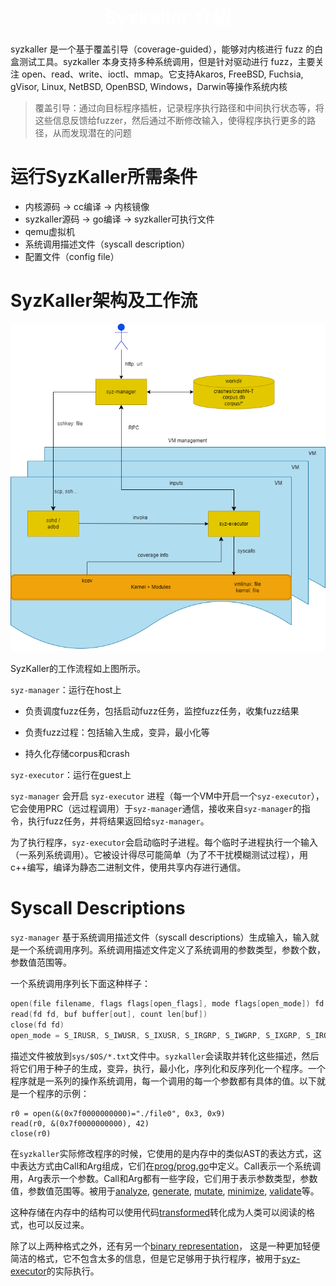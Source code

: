 <h1 style="display: flex; justify-content: center; align-items: center; font-size: 30px; font-weight: bold; color: #fff; margin-bottom: 20px;">Syzkaller 介绍</h1>

syzkaller 是一个基于覆盖引导（coverage-guided），能够对内核进行 fuzz 的白盒测试工具。syzkaller 本身支持多种系统调用，但是针对驱动进行 fuzz，主要关注 open、read、write、ioctl、mmap。它支持Akaros, FreeBSD, Fuchsia, gVisor, Linux, NetBSD, OpenBSD, Windows，Darwin等操作系统内核

> 覆盖引导：通过向目标程序插桩，记录程序执行路径和中间执行状态等，将这些信息反馈给fuzzer，然后通过不断修改输入，使得程序执行更多的路径，从而发现潜在的问题


# 运行SyzKaller所需条件

- 内核源码 -> cc编译 -> 内核镜像
- syzkaller源码 -> go编译 -> syzkaller可执行文件
- qemu虚拟机
- 系统调用描述文件（syscall description）
- 配置文件（config file）

# SyzKaller架构及工作流

![syzkaller架构](images/1-workflow-of-syzkaller.png)

SyzKaller的工作流程如上图所示。

`syz-manager`：运行在host上 

- 负责调度fuzz任务，包括启动fuzz任务，监控fuzz任务，收集fuzz结果

- 负责fuzz过程：包括输入生成，变异，最小化等

- 持久化存储corpus和crash

`syz-executor`：运行在guest上 

`syz-manager` 会开启 `syz-executor` 进程（每一个VM中开启一个`syz-executor`），它会使用PRC（远过程调用）于`syz-manager`通信，接收来自`syz-manager`的指令，执行fuzz任务，并将结果返回给`syz-manager`。

为了执行程序，`syz-executor`会启动临时子进程。每个临时子进程执行一个输入（一系列系统调用）。它被设计得尽可能简单（为了不干扰模糊测试过程），用c++编写，编译为静态二进制文件，使用共享内存进行通信。

# Syscall Descriptions

`syz-manager` 基于系统调用描述文件（syscall descriptions）生成输入，输入就是一个系统调用序列。系统调用描述文件定义了系统调用的参数类型，参数个数，参数值范围等。

一个系统调用序列长下面这种样子：
```c
open(file filename, flags flags[open_flags], mode flags[open_mode]) fd
read(fd fd, buf buffer[out], count len[buf])
close(fd fd)
open_mode = S_IRUSR, S_IWUSR, S_IXUSR, S_IRGRP, S_IWGRP, S_IXGRP, S_IROTH, S_IWOTH, S_IXOTH
```

描述文件被放到`sys/$OS/*.txt`文件中。`syzkaller`会读取并转化这些描述，然后将它们用于种子的生成，变异，执行，最小化，序列化和反序列化一个程序。一个程序就是一系列的操作系统调用，每一个调用的每一个参数都有具体的值。以下就是一个程序的示例：

```
r0 = open(&(0x7f0000000000)="./file0", 0x3, 0x9)
read(r0, &(0x7f0000000000), 42)
close(r0)
```

在`syzkaller`实际修改程序的时候，它使用的是内存中的类似AST的表达方式，这中表达方式由Call和Arg组成，它们在[prog/prog.go](/syzkaller/syzkaller/prog/prog.go)中定义。Call表示一个系统调用，Arg表示一个参数。Call和Arg都有一些字段，它们用于表示参数类型，参数值，参数值范围等。被用于[analyze](/syzkaller/syzkaller/prog/analysis.go), [generate](/syzkaller/syzkaller/prog/rand.go), [mutate](/syzkaller/syzkaller/prog/mutation.go),
[minimize](/syzkaller/syzkaller/prog/minimization.go), [validate](/syzkaller/syzkaller/prog/validation.go)等。

这种存储在内存中的结构可以使用代码[transformed](/syzkaller/syzkaller/prog/encoding.go)转化成为人类可以阅读的格式，也可以反过来。

除了以上两种格式之外，还有另一个[binary representation](/syzkaller/syzkaller/prog/decodeexec.go)， 这是一种更加轻便简洁的格式，它不包含太多的信息，但是它足够用于执行程序，被用于[syz-executor](/syzkaller/syzkaller/executor/executor.cc)的实际执行。

